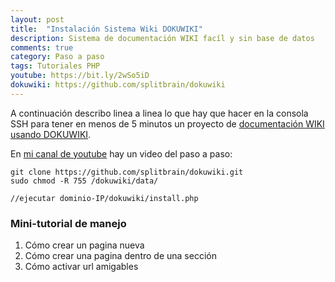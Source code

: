 ```yaml
---
layout: post
title:  "Instalación Sistema Wiki DOKUWIKI"
description: Sistema de documentación WIKI facíl y sin base de datos
comments: true
category: Paso a paso
tags: Tutoriales PHP
youtube: https://bit.ly/2wSo5iD
dokuwiki: https://github.com/splitbrain/dokuwiki
---
```


A continuación describo linea a linea lo que hay que hacer en la consola SSH para tener en menos de 5 minutos un proyecto de <a target="_blank" href="{{ page.dokuwiki }}">documentación WIKI usando DOKUWIKI</a>.

En <a target="_blank" href="{{ page.youtube }}">mi canal de youtube</a> hay un video del paso a paso: 

```
git clone https://github.com/splitbrain/dokuwiki.git
sudo chmod -R 755 /dokuwiki/data/

//ejecutar dominio-IP/dokuwiki/install.php
```

### Mini-tutorial de manejo 
1. Cómo crear un pagina nueva
2. Cómo crear una pagina dentro de una sección
3. Cómo activar url amigables
